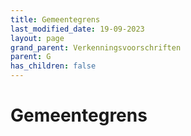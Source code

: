 ```yaml
---
title: Gemeentegrens
last_modified_date: 19-09-2023
layout: page
grand_parent: Verkenningsvoorschriften
parent: G
has_children: false
---
```


Gemeentegrens
=============

